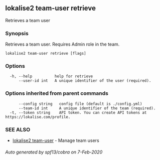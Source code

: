 ## lokalise2 team-user retrieve

Retrieves a team user

### Synopsis

Retrieves a team user. Requires Admin role in the team.

```
lokalise2 team-user retrieve [flags]
```

### Options

```
  -h, --help          help for retrieve
      --user-id int   A unique identifier of the user (required).
```

### Options inherited from parent commands

```
      --config string   config file (default is ./config.yml)
      --team-id int     A unique identifier of the team (required).
  -t, --token string    API token. You can create API tokens at https://lokalise.com/profile.
```

### SEE ALSO

* [lokalise2 team-user](lokalise2_team-user.md)	 - Manage team users

###### Auto generated by spf13/cobra on 7-Feb-2020

